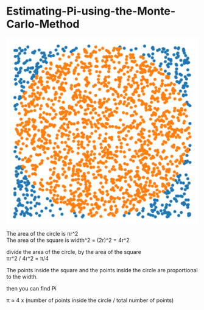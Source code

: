 # Estimating-Pi-using-the-Monte-Carlo-Method

![Alt text](https://raw.githubusercontent.com/bamcasa/Estimating-Pi-using-the-Monte-Carlo-Method/main/sample.png)

The area of the circle is πr^2  
The area of the square is width^2 = (2r)^2 = 4r^2

divide the area of the circle, by the area of the square  
πr^2 / 4r^2 = π/4

The points inside the square and the points inside the circle are proportional to the width.

then you can find Pi

π ≈ 4 x (number of points inside the circle / total number of points)
